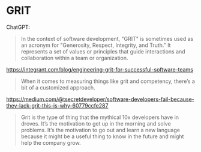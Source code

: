 GRIT
===

ChatGPT:

> In the context of software development, "GRIT" is sometimes used as an acronym for "Generosity, Respect, Integrity, and Truth." It represents a set of values or principles that guide interactions and collaboration within a team or organization.

https://integrant.com/blog/engineering-grit-for-successful-software-teams

> When it comes to measuring things like grit and competency, there’s a bit of a customized approach.


https://medium.com/@tsecretdeveloper/software-developers-fail-because-they-lack-grit-this-is-why-60779ccfe287

> Grit is the type of thing that the mythical 10x developers have in droves. It’s the motivation to get up in the morning and solve problems. It’s the motivation to go out and learn a new language because it might be a useful thing to know in the future and might help the company grow.
